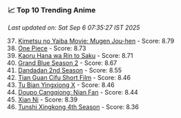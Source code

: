 ### 📈 Top 10 Trending Anime

*Last updated on: Sat Sep  6 07:35:27 IST 2025*

37. [Kimetsu no Yaiba Movie: Mugen Jou-hen](https://myanimelist.net/anime/59192) - Score: 8.79
52. [One Piece](https://myanimelist.net/anime/21) - Score: 8.73
59. [Kaoru Hana wa Rin to Saku](https://myanimelist.net/anime/59845) - Score: 8.71
72. [Grand Blue Season 2](https://myanimelist.net/anime/59986) - Score: 8.67
125. [Dandadan 2nd Season](https://myanimelist.net/anime/60543) - Score: 8.55
168. [Tian Guan Cifu Short Film](https://myanimelist.net/anime/60988) - Score: 8.46
169. [Tu Bian Yingxiong X](https://myanimelist.net/anime/53447) - Score: 8.46
180. [Doupo Cangqiong: Nian Fan](https://myanimelist.net/anime/51039) - Score: 8.44
216. [Xian Ni](https://myanimelist.net/anime/55809) - Score: 8.39
245. [Tunshi Xingkong 4th Season](https://myanimelist.net/anime/56524) - Score: 8.36
